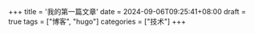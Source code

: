+++
title = '我的第一篇文章'
date = 2024-09-06T09:25:41+08:00
draft = true
tags = ["博客", "hugo"] 
categories = ["技术"] 
+++

